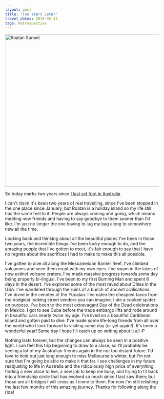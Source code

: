```yaml
---
layout: post
title: "Two Years Later"
travel_dates: 2015-05-13
tags: Retrospective
---
```


<a href="https://www.flickr.com/photos/lucasthenomad/17568248432" title="Roatan Sunset by Lucas Parry, on Flickr"><img src="https://c1.staticflickr.com/9/8870/17568248432_fb0697974c_c.jpg" width="800" height="500" alt="Roatan Sunset"></a>

So today marks two years since [I last set foot in Australia][leaving-home].

<!-- more -->

I can't claim it's been two years of real travelling, since I've been stopped in
the one place since January, but Roatan is a holiday island so my life still has
the same feel to it. People are always coming and going, which means meeting new
friends and having to say goodbye to them sooner than I'd like. I'm just no
longer the one having to lug my bag along to somewhere new all the time.

Looking back and thinking about all the beautiful places I've been in those two
years, the incredible things I've been lucky enough to do, and the amazing
people that I've gotten to meet, it's fair enough to say that I have no regrets
about the sacrifices I had to make to make this all possible.

I've gotten to dive all along the Mesoameican Barrier Reef. I've climbed
volcanoes and seen them erupt with my own eyes. I've swam in the lakes of now
extinct volcano craters. I've made massive progress towards some day being
properly bi-lingual. I've been to my first Burning Man and spent 8 days in the
desert. I've explored some of the most raved about Cities in the USA. I've
wandered through the ruins of a bunch of ancient civilisations. I've dived in
the cenotes of the Yucatan. I've eaten the cheapest tacos from the dodgiest
looking street vendors you can imagine. I ate a cooked spider; on purpose. I've
been to the most extravagant Day of the Dead celebrations in Mexico. I got to
see Cuba before the trade embargo lifts and rode around in beautiful cars nearly
twice my age. I've lived on a beautiful Caribbean island and gotten paid to
dive. I've made some life-long friends from all over the world who I look
forward to visiting some day (or yet again!). It's been a wonderful year! Some
day I hope I'll catch up on writing about it all :P

Nothing lasts forever, but the changes can always be seen in a positive light. I
can feel this trip beginning to draw to a close, so I'll probably be seeing a
lot of my Australian friends again in the not too distant future. I'd love to
hold out just long enough to miss Melbourne's winter, but I'm not sure that I'm
going be able to make it that far. I see challenges in my future readjusting to
life in Australia and the ridiculously high price of everything, finding a new
place to live, a new job to keep me busy, and trying to fit back into a
friendship circle that has evolved so much since I last saw them; but those are
all bridges I will cross as I come to them. For now I'm still relishing the last
few months of this amazing journey. Thanks for following along the ride!

[leaving-home]: /2013/05/12/its-go-time/
